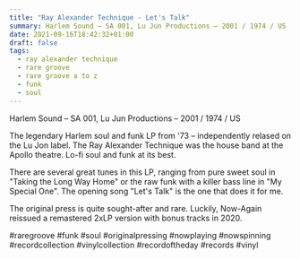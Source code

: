 ```yaml
---
title: "Ray Alexander Technique - Let's Talk"
summary: Harlem Sound – SA 001, Lu Jun Productions – 2001 / 1974 / US
date: 2021-09-16T18:42:32+01:00
draft: false
tags:
  - ray alexander technique
  - rare groove
  - rare groove a to z
  - funk
  - soul
---
```

Harlem Sound – SA 001, Lu Jun Productions – 2001 / 1974 / US

The legendary Harlem soul and funk LP from '73 – independently relased on the Lu Jon label. The Ray Alexander Technique was the house band at the Apollo theatre. Lo-fi soul and funk at its best.

There are several great tunes in this LP, ranging from pure sweet soul in "Taking the Long Way Home" or the raw funk with a killer bass line in "My Special One". The opening song "Let's Talk" is the one that does it for me.

The original press is quite sought-after and rare. Luckily, Now-Again reissued a remastered 2xLP version with bonus tracks in 2020.

#raregroove #funk #soul #originalpressing #nowplaying #nowspinning #recordcollection #vinylcollection #recordoftheday #records #vinyl
